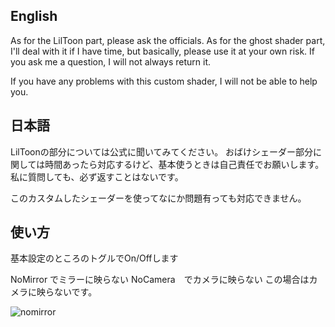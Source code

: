 ## English
As for the LilToon part, please ask the officials.
As for the ghost shader part, I'll deal with it if I have time, but basically, please use it at your own risk.
If you ask me a question, I will not always return it.

If you have any problems with this custom shader, I will not be able to help you.

## 日本語
LilToonの部分については公式に聞いてみてください。
おばけシェーダー部分に関しては時間あったら対応するけど、基本使うときは自己責任でお願いします。
私に質問しても、必ず返すことはないです。

このカスタムしたシェーダーを使ってなにか問題有っても対応できません。

## 使い方　
基本設定のところのトグルでOn/Offします

NoMirror でミラーに映らない
NoCamera　でカメラに映らない
この場合はカメラに映らないです。


![nomirror](https://github.com/ishiiyuki/lilToon/assets/5183592/f831a20b-76e9-4ef4-af96-37ddbb80bbaf)
